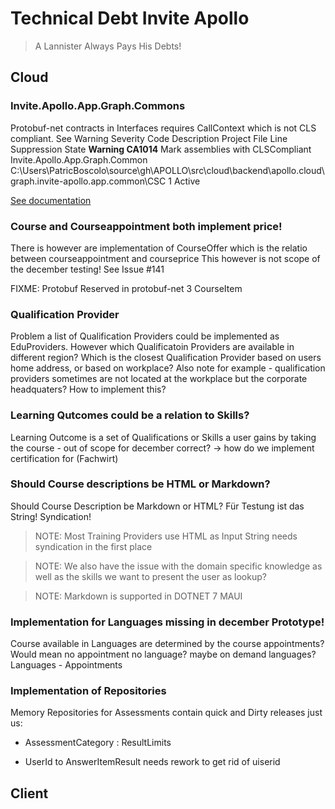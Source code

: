 ﻿# Technical Debt Invite Apollo


>A Lannister Always Pays His Debts!

## Cloud

### Invite.Apollo.App.Graph.Commons

Protobuf-net contracts in Interfaces requires CallContext which is not CLS compliant.
See Warning
Severity	Code	Description	Project	File	Line	Suppression State
**Warning	CA1014**	Mark assemblies with CLSCompliant	Invite.Apollo.App.Graph.Common	C:\Users\PatricBoscolo\source\gh\APOLLO\src\cloud\backend\apollo.cloud\graph.invite-apollo.app.common\CSC	1	Active

[See documentation](https://learn.microsoft.com/en-us/dotnet/fundamentals/code-analysis/quality-rules/ca1014)

### Course and Courseappointment both implement price!

There is however are implementation of CourseOffer which is the relatio between courseappointment and courseprice
This however is not scope of the december testing! See Issue #141

FIXME: Protobuf Reserved in protobuf-net 3 CourseItem

### Qualification Provider

Problem a list of Qualification Providers could be implemented as EduProviders.
However which Qualificatoin Providers are available in different region?
Which is the closest Qualification Provider based on users home address,
or based on workplace? Also note for example - qualification providers sometimes are not located at the workplace but the corporate headquaters? How to implement this?

### Learning Qutcomes could be a relation to Skills?
Learning Outcome is a set of Qualifications or Skills a user gains by taking the course - out of scope for december correct?
→ how do we implement certification for (Fachwirt)

### Should Course descriptions be HTML or Markdown?
Should Course Description be Markdown or HTML?
Für Testung ist das String! Syndication!
> NOTE: Most Training Providers use HTML as Input String needs syndication in the first place

> NOTE: We also have the issue with the domain specific knowledge as well as the skills we want to present the user as lookup?

> NOTE: Markdown is supported in DOTNET 7 MAUI

### Implementation for Languages missing in december Prototype!

Course available in Languages are determined by the course appointments?
Would mean no appointment no language? maybe on demand languages? Languages - Appointments

### Implementation of Repositories
Memory Repositories for Assessments contain quick and Dirty releases just us:
 
- AssessmentCategory : ResultLimits

- UserId to AnswerItemResult needs rework to get rid of uiserid

## Client

